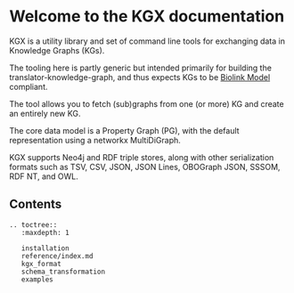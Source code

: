 # Welcome to the KGX documentation

KGX is a utility library and set of command line tools for exchanging data in Knowledge Graphs (KGs).

The tooling here is partly generic but intended primarily for building the translator-knowledge-graph,
and thus expects KGs to be [Biolink Model](https://biolink.github.io/biolink-model/) compliant.

The tool allows you to fetch (sub)graphs from one (or more) KG and create an entirely new KG.

The core data model is a Property Graph (PG), with the default representation using a networkx MultiDiGraph.

KGX supports Neo4j and RDF triple stores, along with other serialization formats such as
TSV, CSV, JSON, JSON Lines, OBOGraph JSON, SSSOM, RDF NT, and OWL.


## Contents

```eval_rst
.. toctree::
   :maxdepth: 1

   installation
   reference/index.md
   kgx_format
   schema_transformation
   examples
```


